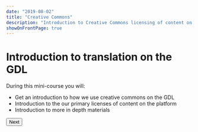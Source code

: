 ```yaml
---
date: "2019-08-02"
title: "Creative Commons"
description: "Introduction to Creative Commons licensing of content on the GDL platform"
showOnFrontPage: true
---
```


<content>

# Introduction to translation on the GDL
During this mini-course you will:
* Get an introduction to how we use creative commons on the GDL
* Introduction to the our primary licenses of content on the platform
* Introduction to more in depth materials


<button to="/creativecommons/step2">Next</button>

</content>
